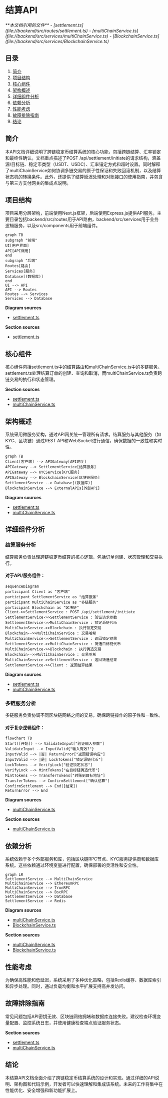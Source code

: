 # 结算API

<cite>
**本文档引用的文件**  
- [settlement.ts](file://backend/src/routes/settlement.ts)
- [multiChainService.ts](file://backend/src/services/multiChainService.ts)
- [BlockchainService.ts](file://backend/src/services/BlockchainService.ts)
</cite>

## 目录
1. [简介](#简介)
2. [项目结构](#项目结构)
3. [核心组件](#核心组件)
4. [架构概述](#架构概述)
5. [详细组件分析](#详细组件分析)
6. [依赖分析](#依赖分析)
7. [性能考虑](#性能考虑)
8. [故障排除指南](#故障排除指南)
9. [结论](#结论)

## 简介
本API文档详细说明了跨链稳定币结算系统的核心功能，包括跨链结算、汇率锁定和最终性确认。文档重点描述了POST /api/settlement/initiate的请求结构，涵盖源/目标链、稳定币类型（USDT、USDC）、汇率锚定方式和超时设置。同时解释了multiChainService如何协调多链交易的原子性保证和失败回滚机制，以及结算状态机的转换条件。此外，还提供了结算延迟处理和对账接口的使用指南，并包含与第三方支付网关的集成点说明。

## 项目结构
项目采用分层架构，前端使用Next.js框架，后端使用Express.js提供API服务。主要目录包括backend/src/routes用于API路由，backend/src/services用于业务逻辑服务，以及src/components用于前端组件。

```mermaid
graph TB
subgraph "前端"
UI[用户界面]
API[API调用]
end
subgraph "后端"
Routes[路由]
Services[服务]
Database[(数据库)]
end
UI --> API
API --> Routes
Routes --> Services
Services --> Database
```

**Diagram sources**
- [settlement.ts](file://backend/src/routes/settlement.ts#L1-L409)

**Section sources**
- [settlement.ts](file://backend/src/routes/settlement.ts#L1-L409)

## 核心组件
核心组件包括settlement.ts中的结算路由和multiChainService.ts中的多链服务。settlement.ts处理结算订单的创建、查询和取消，而multiChainService.ts负责跨链交易的执行和状态管理。

**Section sources**
- [settlement.ts](file://backend/src/routes/settlement.ts#L1-L409)
- [multiChainService.ts](file://backend/src/services/multiChainService.ts#L1-L508)

## 架构概述
系统采用微服务架构，通过API网关统一管理所有请求。结算服务与其他服务（如KYC、区块链）通过REST API和WebSocket进行通信，确保数据的一致性和实时性。

```mermaid
graph TB
Client[客户端] --> APIGateway[API网关]
APIGateway --> SettlementService[结算服务]
APIGateway --> KYCService[KYC服务]
APIGateway --> BlockchainService[区块链服务]
SettlementService --> Database[(数据库)]
BlockchainService --> ExternalAPIs[外部API]
```

**Diagram sources**
- [settlement.ts](file://backend/src/routes/settlement.ts#L1-L409)
- [multiChainService.ts](file://backend/src/services/multiChainService.ts#L1-L508)

## 详细组件分析

### 结算服务分析
结算服务负责处理跨链稳定币结算的核心逻辑，包括订单创建、状态管理和交易执行。

#### 对于API/服务组件：
```mermaid
sequenceDiagram
participant Client as "客户端"
participant SettlementService as "结算服务"
participant MultiChainService as "多链服务"
participant Blockchain as "区块链"
Client->>SettlementService : POST /api/settlement/initiate
SettlementService->>SettlementService : 验证请求参数
SettlementService->>MultiChainService : 锁定源链代币
MultiChainService->>Blockchain : 执行锁定交易
Blockchain-->>MultiChainService : 交易哈希
MultiChainService->>SettlementService : 返回锁定结果
SettlementService->>MultiChainService : 铸造目标链代币
MultiChainService->>Blockchain : 执行铸造交易
Blockchain-->>MultiChainService : 交易哈希
MultiChainService->>SettlementService : 返回铸造结果
SettlementService->>Client : 返回结算结果
```

**Diagram sources**
- [settlement.ts](file://backend/src/routes/settlement.ts#L1-L409)
- [multiChainService.ts](file://backend/src/services/multiChainService.ts#L1-L508)

### 多链服务分析
多链服务负责协调不同区块链网络之间的交易，确保跨链操作的原子性和一致性。

#### 对于复杂逻辑组件：
```mermaid
flowchart TD
Start([开始]) --> ValidateInput["验证输入参数"]
ValidateInput --> InputValid{"输入有效?"}
InputValid --> |否| ReturnError["返回错误响应"]
InputValid --> |是| LockTokens["锁定源链代币"]
LockTokens --> VerifyLock["验证锁定状态"]
VerifyLock --> MintTokens["在目标链铸造代币"]
MintTokens --> TransferTokens["转账到目标地址"]
TransferTokens --> ConfirmSettlement["确认结算"]
ConfirmSettlement --> End([结束])
ReturnError --> End
```

**Diagram sources**
- [multiChainService.ts](file://backend/src/services/multiChainService.ts#L1-L508)

**Section sources**
- [multiChainService.ts](file://backend/src/services/multiChainService.ts#L1-L508)

## 依赖分析
系统依赖于多个外部服务和库，包括区块链RPC节点、KYC服务提供商和数据库系统。这些依赖通过环境变量进行配置，确保部署的灵活性和安全性。

```mermaid
graph LR
SettlementService --> MultiChainService
MultiChainService --> EthereumRPC
MultiChainService --> TronRPC
MultiChainService --> BscRPC
SettlementService --> Database
SettlementService --> Redis
```

**Diagram sources**
- [multiChainService.ts](file://backend/src/services/multiChainService.ts#L1-L508)
- [BlockchainService.ts](file://backend/src/services/BlockchainService.ts#L1-L306)

**Section sources**
- [multiChainService.ts](file://backend/src/services/multiChainService.ts#L1-L508)
- [BlockchainService.ts](file://backend/src/services/BlockchainService.ts#L1-L306)

## 性能考虑
为确保高性能和低延迟，系统采用了多种优化策略，包括Redis缓存、数据库索引和异步处理。同时，通过负载均衡和水平扩展支持高并发访问。

## 故障排除指南
常见问题包括API密钥无效、区块链网络拥堵和数据库连接失败。建议检查环境变量配置、监控系统日志，并使用健康检查端点验证服务状态。

**Section sources**
- [settlement.ts](file://backend/src/routes/settlement.ts#L1-L409)
- [multiChainService.ts](file://backend/src/services/multiChainService.ts#L1-L508)

## 结论
本结算API文档全面介绍了跨链稳定币结算系统的设计和实现。通过详细的API说明、架构图和代码示例，开发者可以快速理解和集成该系统。未来的工作将集中在性能优化、安全增强和新功能扩展上。